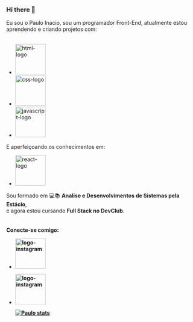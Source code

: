 ### Hi there 👋

Eu sou o Paulo Inacio, sou um programador Front-End, atualmente estou aprendendo e criando projetos com:
<br>
<br>
- <img src="https://img.shields.io/badge/HTML5-E34F26?style=for-the-badge&logo=html5&logoColor=white" alt="html-logo" width="80px">
- <img src="https://img.shields.io/badge/CSS3-1572B6?style=for-the-badge&logo=css3&logoColor=white" alt="css-logo" width="80px">
- <img src="https://img.shields.io/badge/JavaScript-323330?style=for-the-badge&logo=javascript&logoColor=F7DF1E" alt="javascript-logo" width="80px">
E aperfeiçoando os conhecimentos em:

- <img src="https://img.shields.io/badge/React-20232A?style=for-the-badge&logo=react&logoColor=61DAFB" alt="react-logo" width="80px">

Sou formado em :computer::books: <b>Analise e Desenvolvimentos de Sistemas pela Estácio</b>, <br>e agora estou cursando <b>Full Stack no DevClub</b>.
<br>
<br>
<br>
<b>Conecte-se comigo:</d>
<br>
- <a href="https://www.instagram.com/p.i_guitar/"><img src="https://img.shields.io/badge/Instagram-E4405F?style=for-the-badge&logo=instagram&logoColor=white" alt="logo-instagram" width="80px"></a>
- <a href="https://www.linkedin.com/in/paulop-inacio/"><img src="https://img.shields.io/badge/LinkedIn-0077B5?style=for-the-badge&logo=linkedin&logoColor=white" alt="logo-instagram" width="80px"><a/>
  
  [![Paulo stats ](https://github-readme-stats.vercel.app/api?username=PauloInacioPI)](https://github.com/anuraghazra/github-readme-stats)
